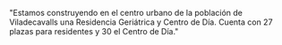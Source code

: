 "Estamos construyendo en el centro urbano de la población de Viladecavalls una Residencia Geriátrica y Centro de Día. Cuenta con 27 plazas para residentes y 30 el Centro de Día."
